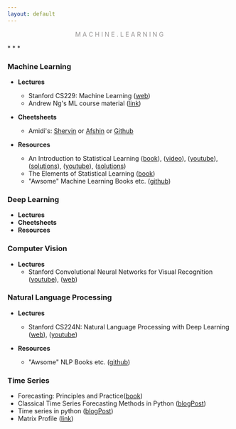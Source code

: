 ```yaml
---
layout: default
---
```

<p style="text-align: center; color:#5c58589f; margin =0">M A C H I N E . L E A R N I N G</p>
* * *

### **Machine Learning**
- **Lectures**
    - Stanford CS229: Machine Learning ([web](http://cs229.stanford.edu/))
    - Andrew Ng's ML course material ([link](http://www.holehouse.org/mlclass/))
- **Cheetsheets**
    - Amidi's: [Shervin](https://stanford.edu/~shervine/) or [Afshin](https://www.mit.edu/~amidi/) or [Github](https://github.com/afshinea/stanford-cs-229-machine-learning) 

- **Resources**
    - An Introduction to Statistical Learning ([book](http://faculty.marshall.usc.edu/gareth-james/)), ([video](https://www.r-bloggers.com/in-depth-introduction-to-machine-learning-in-15-hours-of-expert-videos/)), ([youtube](https://www.youtube.com/channel/UC4OWDcPB1peiBXDfCSZ3h-w)), ([solutions](https://github.com/asadoughi/stat-learning)), ([youtube]()), ([solutions](https://github.com/asadoughi/stat-learning))
    - The Elements of Statistical Learning ([book](https://web.stanford.edu/~hastie/ElemStatLearn/))
    - "Awsome" Machine Learning Books etc. ([github](https://github.com/josephmisiti/awesome-machine-learning/blob/master/books.md))

### **Deep Learning**
- **Lectures**
- **Cheetsheets**
- **Resources**

### **Computer Vision**
- **Lectures**
    - Stanford Convolutional Neural Networks for Visual Recognition ([youtube](https://www.youtube.com/playlist?list=PL3FW7Lu3i5JvHM8ljYj-zLfQRF3EO8sYv)), ([web](http://vision.stanford.edu/teaching/cs231n/))

### **Natural Language Processing**
- **Lectures**
    - Stanford CS224N: Natural Language Processing with Deep Learning ([web](https://web.stanford.edu/class/cs224n/)), ([youtube](https://www.youtube.com/playlist?list=PLoROMvodv4rOhcuXMZkNm7j3fVwBBY42z))

- **Resources**
    - "Awsome" NLP Books etc. ([github](https://github.com/keon/awesome-nlp))

### **Time Series**
- Forecasting: Principles and Practice([book](https://otexts.com/fpp2/))
- Classical Time Series Forecasting Methods in Python ([blogPost](https://machinelearningmastery.com/time-series-forecasting-methods-in-python-cheat-sheet/))
- Time series in python ([blogPost](https://towardsdatascience.com/time-series-analysis-in-python-an-introduction-70d5a5b1d52a))
- Matrix Profile ([link](https://www.cs.ucr.edu/~eamonn/MatrixProfile.html))
